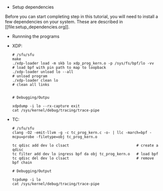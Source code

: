 
* Setup dependencies

Before you can start completing step in this tutorial, you will need to
install a few dependencies on your system. These are described in
[[file:setup_dependencies.org]].

* Runnning the programs

 - XDP:
    ```
    # /sfu/sfu
    make
    ./xdp-loader load -m skb lo xdp_prog_kern.o -p /sys/fs/bpf/lo -vv   # load bpf with pin path to map to loopback
    ./xdp-loader unload lo --all                                        # unload program
    ./xdp-loader clean lo                                               # clean all links


    # Debugging/Outpu

    xdpdump -i lo --rx-capture exit
    cat /sys/kernel/debug/tracing/trace-pipe

    ```
 - TC:
    ```
    # /sfu/sfu
    clang -O2 -emit-llvm -g -c tc_prog_kern.c -o- | llc -march=bpf -mcpu=probe -filetype=obj tc_prog_kern.o

    tc qdisc add dev lo clsact                               # create a qdisc
    tc filter add dev lo ingress bpf da obj tc_prog_kern.o   # load bpf 
    tc qdisc del dev lo clsact                               # remove bpf chain

    # Debugging/Output

    tcpdump -i lo 
    cat /sys/kernel/debug/tracing/trace-pipe

    ```
